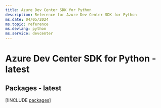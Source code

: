 ```yaml
---
title: Azure Dev Center SDK for Python
description: Reference for Azure Dev Center SDK for Python
ms.date: 04/05/2024
ms.topic: reference
ms.devlang: python
ms.service: devcenter
---
```

# Azure Dev Center SDK for Python - latest
## Packages - latest
[!INCLUDE [packages](dev-center-index.md)]